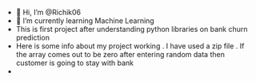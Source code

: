 - 👋 Hi, I’m @Richik06
- 🌱 I’m currently learning Machine Learning
-  This is first project after understanding python libraries on bank churn prediction
-  Here is some info about my project working
    . I have used a zip file
   . If the array comes out to be zero after entering random data then customer is going to stay with bank 
-    


